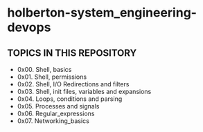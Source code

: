 # holberton-system_engineering-devops

## TOPICS IN THIS REPOSITORY

* 0x00. Shell, basics
* 0x01. Shell, permissions
* 0x02. Shell, I/O Redirections and filters
* 0x03. Shell, init files, variables and expansions
* 0x04. Loops, conditions and parsing
* 0x05. Processes and signals
* 0x06. Regular_expressions
* 0x07. Networking_basics

